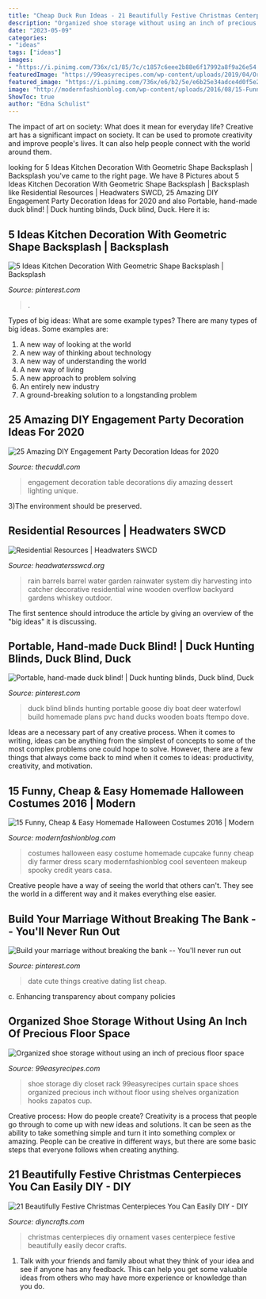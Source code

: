 ```yaml
---
title: "Cheap Duck Run Ideas - 21 Beautifully Festive Christmas Centerpieces You Can Easily Diy"
description: "Organized shoe storage without using an inch of precious floor space"
date: "2023-05-09"
categories:
- "ideas"
tags: ["ideas"]
images:
- "https://i.pinimg.com/736x/c1/85/7c/c1857c6eee2b88e6f17992a8f9a26e54.jpg"
featuredImage: "https://99easyrecipes.com/wp-content/uploads/2019/04/Organized-shoe-storage-without-using-an-inch-of-precious-floor-space.jpg"
featured_image: "https://i.pinimg.com/736x/e6/b2/5e/e6b25e34adce4d0f5e274876ed301709.jpg"
image: "http://modernfashionblog.com/wp-content/uploads/2016/08/15-Funny-Cheap-Easy-Homemade-Halloween-Costumes-2016-2.jpg"
ShowToc: true
author: "Edna Schulist"
---
```



The impact of art on society: What does it mean for everyday life?
Creative art has a significant impact on society. It can be used to promote creativity and improve people's lives. It can also help people connect with the world around them.

	

		
looking for 5 Ideas Kitchen Decoration With Geometric Shape Backsplash | Backsplash you've came to the right page. We have 8 Pictures about 5 Ideas Kitchen Decoration With Geometric Shape Backsplash | Backsplash like Residential Resources | Headwaters SWCD, 25 Amazing DIY Engagement Party Decoration Ideas for 2020 and also Portable, hand-made duck blind! | Duck hunting blinds, Duck blind, Duck. Here it is:
		
    
## 5 Ideas Kitchen Decoration With Geometric Shape Backsplash | Backsplash

<img loading=lazy src="https://i.pinimg.com/736x/e6/b2/5e/e6b25e34adce4d0f5e274876ed301709.jpg" onerror="this.onerror=null;this.src='https://tse3.mm.bing.net/th?id=OIP._S-z8ZbRz41mMCyLUOVf-QHaLT&amp;pid=15.1';" alt="5 Ideas Kitchen Decoration With Geometric Shape Backsplash | Backsplash">

_Source: pinterest.com_

>. 

	

Types of big ideas: What are some example types?
There are many types of big ideas. Some examples are:
1. A new way of looking at the world 
2. A new way of thinking about technology 
3. A new way of understanding the world 
4. A new way of living 
5. A new approach to problem solving 
6. An entirely new industry 
7. A ground-breaking solution to a longstanding problem 

    
## 25 Amazing DIY Engagement Party Decoration Ideas For 2020

<img loading=lazy src="https://thecuddl.com/images/2018/02/04-engagement-party-decoration-ideas-thelateststyle.jpg" onerror="this.onerror=null;this.src='https://tse2.mm.bing.net/th?id=OIP.1fPbHyZpYe2Ni4aePVXh_QHaLI&amp;pid=15.1';" alt="25 Amazing DIY Engagement Party Decoration Ideas for 2020">

_Source: thecuddl.com_

>engagement decoration table decorations diy amazing dessert lighting unique. 

	

3)The environment should be preserved. 

    
## Residential Resources | Headwaters SWCD

<img loading=lazy src="http://headwatersswcd.org/wp-content/uploads/2015/08/Rain-Barrel.jpg" onerror="this.onerror=null;this.src='https://tse1.mm.bing.net/th?id=OIP.ILPePgEsbvxj3JxB2nBlPQHaJ4&amp;pid=15.1';" alt="Residential Resources | Headwaters SWCD">

_Source: headwatersswcd.org_

>rain barrels barrel water garden rainwater system diy harvesting into catcher decorative residential wine wooden overflow backyard gardens whiskey outdoor. 

	

The first sentence should introduce the article by giving an overview of the "big ideas" it is discussing.

    
## Portable, Hand-made Duck Blind! | Duck Hunting Blinds, Duck Blind, Duck

<img loading=lazy src="https://i.pinimg.com/736x/2d/e7/8d/2de78d9faf63756d1284d275824bd1b9--waterfowl-hunting-duck-hunting.jpg" onerror="this.onerror=null;this.src='https://tse2.mm.bing.net/th?id=OIP.RVbOdjWx9HbFsbpiCGx2IwHaFi&amp;pid=15.1';" alt="Portable, hand-made duck blind! | Duck hunting blinds, Duck blind, Duck">

_Source: pinterest.com_

>duck blind blinds hunting portable goose diy boat deer waterfowl build homemade plans pvc hand ducks wooden boats ftempo dove. 

	

Ideas are a necessary part of any creative process. When it comes to writing, ideas can be anything from the simplest of concepts to some of the most complex problems one could hope to solve. However, there are a few things that always come back to mind when it comes to ideas: productivity, creativity, and motivation.

    
## 15 Funny, Cheap &amp; Easy Homemade Halloween Costumes 2016 | Modern

<img loading=lazy src="http://modernfashionblog.com/wp-content/uploads/2016/08/15-Funny-Cheap-Easy-Homemade-Halloween-Costumes-2016-2.jpg" onerror="this.onerror=null;this.src='https://tse4.mm.bing.net/th?id=OIP.XWARTMFT_nDGkqdUZTmJvwHaLH&amp;pid=15.1';" alt="15 Funny, Cheap &amp; Easy Homemade Halloween Costumes 2016 | Modern">

_Source: modernfashionblog.com_

>costumes halloween easy costume homemade cupcake funny cheap diy farmer dress scary modernfashionblog cool seventeen makeup spooky credit years casa. 

	

Creative people have a way of seeing the world that others can't. They see the world in a different way and it makes everything else easier.

    
## Build Your Marriage Without Breaking The Bank -- You&#039;ll Never Run Out

<img loading=lazy src="https://i.pinimg.com/736x/c1/85/7c/c1857c6eee2b88e6f17992a8f9a26e54.jpg" onerror="this.onerror=null;this.src='https://tse3.mm.bing.net/th?id=OIP.qAjQMdKqZhwMbWnc92olJgHaOJ&amp;pid=15.1';" alt="Build your marriage without breaking the bank -- You&#039;ll never run out">

_Source: pinterest.com_

>date cute things creative dating list cheap. 

	

c. Enhancing transparency about company policies 

    
## Organized Shoe Storage Without Using An Inch Of Precious Floor Space

<img loading=lazy src="https://99easyrecipes.com/wp-content/uploads/2019/04/Organized-shoe-storage-without-using-an-inch-of-precious-floor-space.jpg" onerror="this.onerror=null;this.src='https://tse3.mm.bing.net/th?id=OIP.QohdnEy2OkvE2vdtVjzt3AHaJ4&amp;pid=15.1';" alt="Organized shoe storage without using an inch of precious floor space">

_Source: 99easyrecipes.com_

>shoe storage diy closet rack 99easyrecipes curtain space shoes organized precious inch without floor using shelves organization hooks zapatos cup. 

	

Creative process: How do people create?
Creativity is a process that people go through to come up with new ideas and solutions. It can be seen as the ability to take something simple and turn it into something complex or amazing. People can be creative in different ways, but there are some basic steps that everyone follows when creating anything.

    
## 21 Beautifully Festive Christmas Centerpieces You Can Easily DIY - DIY

<img loading=lazy src="https://cdn.diyncrafts.com/wp-content/uploads/2014/12/1-ornament-filled-centerpiece.jpg" onerror="this.onerror=null;this.src='https://tse2.mm.bing.net/th?id=OIP.kwR7GWpJGBLBPlGcftbhOQHaL5&amp;pid=15.1';" alt="21 Beautifully Festive Christmas Centerpieces You Can Easily DIY - DIY">

_Source: diyncrafts.com_

>christmas centerpieces diy ornament vases centerpiece festive beautifully easily decor crafts. 

	

1. Talk with your friends and family about what they think of your idea and see if anyone has any feedback. This can help you get some valuable ideas from others who may have more experience or knowledge than you do.

